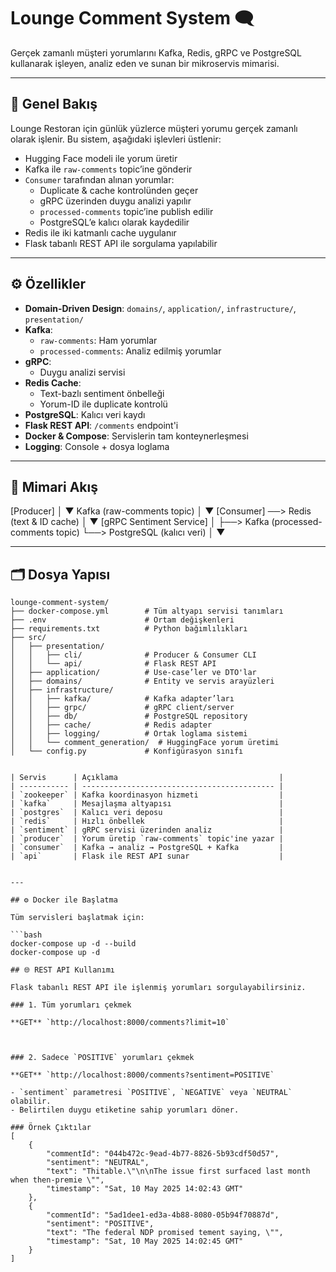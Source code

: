 # Lounge Comment System 🗨️

Gerçek zamanlı müşteri yorumlarını Kafka, Redis, gRPC ve PostgreSQL kullanarak işleyen, analiz eden ve sunan bir mikroservis mimarisi.

---


## 🎯 Genel Bakış

Lounge Restoran için günlük yüzlerce müşteri yorumu gerçek zamanlı olarak işlenir. Bu sistem, aşağıdaki işlevleri üstlenir:

- Hugging Face modeli ile yorum üretir  
- Kafka ile `raw-comments` topic’ine gönderir  
- `Consumer` tarafından alınan yorumlar:
  - Duplicate & cache kontrolünden geçer  
  - gRPC üzerinden duygu analizi yapılır  
  - `processed-comments` topic’ine publish edilir  
  - PostgreSQL’e kalıcı olarak kaydedilir  
- Redis ile iki katmanlı cache uygulanır  
- Flask tabanlı REST API ile sorgulama yapılabilir  

---

## ⚙️ Özellikler

- **Domain-Driven Design**: `domains/`, `application/`, `infrastructure/`, `presentation/`
- **Kafka**:
  - `raw-comments`: Ham yorumlar  
  - `processed-comments`: Analiz edilmiş yorumlar  
- **gRPC**:
  - Duygu analizi servisi 
- **Redis Cache**:
  - Text-bazlı sentiment önbelleği  
  - Yorum-ID ile duplicate kontrolü  
- **PostgreSQL**: Kalıcı veri kaydı  
- **Flask REST API**: `/comments` endpoint'i  
- **Docker & Compose**: Servislerin tam konteynerleşmesi  
- **Logging**: Console + dosya loglama  

---

## 🔄 Mimari Akış

[Producer]
│
▼
Kafka (raw-comments topic)
│
▼
[Consumer] ──> Redis (text & ID cache)
│
▼
[gRPC Sentiment Service]
│
├──> Kafka (processed-comments topic)
└──> PostgreSQL (kalıcı veri)
│
▼

----
## 🗂️ Dosya Yapısı



```plaintext
lounge-comment-system/
├── docker-compose.yml        # Tüm altyapı servisi tanımları
├── .env                      # Ortam değişkenleri
├── requirements.txt          # Python bağımlılıkları
├── src/
│   ├── presentation/
│   │   ├── cli/              # Producer & Consumer CLI
│   │   └── api/              # Flask REST API
│   ├── application/          # Use-case’ler ve DTO'lar
│   ├── domains/              # Entity ve servis arayüzleri
│   ├── infrastructure/
│   │   ├── kafka/            # Kafka adapter’ları
│   │   ├── grpc/             # gRPC client/server
│   │   ├── db/               # PostgreSQL repository
│   │   ├── cache/            # Redis adapter
│   │   ├── logging/          # Ortak loglama sistemi
│   │   └── comment_generation/  # HuggingFace yorum üretimi
│   └── config.py             # Konfigürasyon sınıfı


| Servis      | Açıklama                                    |
| ----------- | ------------------------------------------- |
| `zookeeper` | Kafka koordinasyon hizmeti                  |
| `kafka`     | Mesajlaşma altyapısı                        |
| `postgres`  | Kalıcı veri deposu                          |
| `redis`     | Hızlı önbellek                              |
| `sentiment` | gRPC servisi üzerinden analiz               |
| `producer`  | Yorum üretip `raw-comments` topic'ine yazar |
| `consumer`  | Kafka → analiz → PostgreSQL + Kafka         |
| `api`       | Flask ile REST API sunar                    |


---

## ⚙️ Docker ile Başlatma

Tüm servisleri başlatmak için:

```bash
docker-compose up -d --build
docker-compose up -d

## 🌐 REST API Kullanımı

Flask tabanlı REST API ile işlenmiş yorumları sorgulayabilirsiniz.

### 1. Tüm yorumları çekmek

**GET** `http://localhost:8000/comments?limit=10`



### 2. Sadece `POSITIVE` yorumları çekmek

**GET** `http://localhost:8000/comments?sentiment=POSITIVE`

- `sentiment` parametresi `POSITIVE`, `NEGATIVE` veya `NEUTRAL` olabilir.
- Belirtilen duygu etiketine sahip yorumları döner.
 
### Örnek Çıktılar 
[
    {
        "commentId": "044b472c-9ead-4b77-8826-5b93cdf50d57",
        "sentiment": "NEUTRAL",
        "text": "Thitable.\"\n\nThe issue first surfaced last month when then-premie \"",
        "timestamp": "Sat, 10 May 2025 14:02:43 GMT"
    },
    {
        "commentId": "5ad1dee1-ed3a-4b88-8080-05b94f70887d",
        "sentiment": "POSITIVE",
        "text": "The federal NDP promised tement saying, \"",
        "timestamp": "Sat, 10 May 2025 14:02:45 GMT"
    }
]
